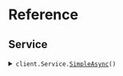 # Reference
## Service
<details><summary><code>client.Service.<a href="/src/SeedBytesDownload/Service/ServiceClient.cs">SimpleAsync</a>()</code></summary>
<dl>
<dd>

#### 🔌 Usage

<dl>
<dd>

<dl>
<dd>

```csharp
await client.Service.SimpleAsync();
```
</dd>
</dl>
</dd>
</dl>


</dd>
</dl>
</details>
